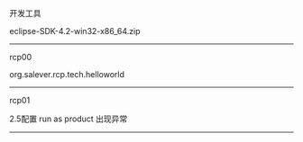 开发工具

eclipse-SDK-4.2-win32-x86_64.zip

----

rcp00

org.salever.rcp.tech.helloworld

----

rcp01

2.5配置 run as product 出现异常

----



